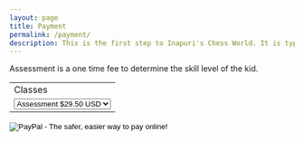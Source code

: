 ```yaml
---
layout: page
title: Payment
permalink: /payment/
description: This is the first step to Inapuri's Chess World. It is typically 45 mins to an hour, one time, one on one session.
---
```


Assessment is a one time fee to determine the skill level of the kid.



<form action="https://www.paypal.com/cgi-bin/webscr" method="post" target="_top">
<input type="hidden" name="cmd" value="_s-xclick">
<input type="hidden" name="hosted_button_id" value="QFF2LCJ6FEM5Q">
<table>
<tr><td><input type="hidden" name="on0" value="Classes">Classes</td></tr><tr><td><select name="os0">
	<option value="Assessment">Assessment $29.50 USD</option>
	<option value="Level 1">Level 1 $69.50 USD</option>
	<option value="Level 2">Level 2 $79.50 USD</option>
	<option value="Level 3">Level 3 $89.50 USD</option>
	<option value="Level 4">Level 4 $99.50 USD</option>
	<option value="Level 5">Level 5 $109.50 USD</option>
</select> </td></tr>
</table>
<input type="hidden" name="currency_code" value="USD">
<input type="image" src="https://www.paypalobjects.com/en_US/i/btn/btn_buynowCC_LG.gif" border="0" name="submit" alt="PayPal - The safer, easier way to pay online!">
<img alt="" border="0" src="https://www.paypalobjects.com/en_US/i/scr/pixel.gif" width="1" height="1">
</form>

